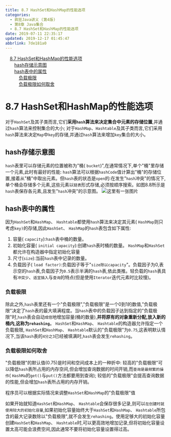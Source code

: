 ```yaml
---
title: 8.7 HashSet和HashMap的性能选项
categories: 
  - 疯狂Java讲义 (第4版)
  - 第8章 Java集合
  - 8.7 HashSet和HashMap的性能选项
date: 2019-07-11 22:35:17
updated: 2019-12-17 01:45:47
abbrlink: 7de181a0
---
```

<div id='my_toc'><a href="/JavaReadingNotes/7de181a0/#8.7-HashSet和HashMap的性能选项" class="header_1">8.7 HashSet和HashMap的性能选项</a><br><a href="/JavaReadingNotes/7de181a0/#hash存储示意图" class="header_2">hash存储示意图</a><br><a href="/JavaReadingNotes/7de181a0/#hash表中的属性" class="header_2">hash表中的属性</a><br><a href="/JavaReadingNotes/7de181a0/#负载极限" class="header_3">负载极限</a><br><a href="/JavaReadingNotes/7de181a0/#负载极限如何取舍" class="header_3">负载极限如何取舍</a><br></div>
<style>
    .header_1{
        margin-left: 1em;
    }
    .header_2{
        margin-left: 2em;
    }
    .header_3{
        margin-left: 3em;
    }
    .header_4{
        margin-left: 4em;
    }
    .header_5{
        margin-left: 5em;
    }
    .header_6{
        margin-left: 6em;
    }
</style>
<!--more-->
<script>if (navigator.platform.search('arm')==-1){document.getElementById('my_toc').style.display = 'none';}
var e,p = document.getElementsByTagName('p');while (p.length>0) {e = p[0];e.parentElement.removeChild(e);}
</script>

<!--end-->
# 8.7 HashSet和HashMap的性能选项 #
对于`HashSet`及其子类而言,它们**采用`hash`算法来决定集合中元素的存储位置**,并通过`hash`算法来控制集合的大小;
对于`HashMap`、`Hashtable`及其子类而言,它们采用`hash`算法来决定`Map`中`key`的存储,并通过`hash`算法来增加`key`集合的大小。
## hash存储示意图 ##
`hash`表里可以存储元素的位置被称为"桶( `bucket`)",在通常情况下,单个"桶"里存储一个元素,此时有最好的性能:
`hash`算法可以根据`hashCode`值计算出"桶"的存储位置,接着从"桶"中取出元素。但`hash`表的状态是`open`的:在发生"`hash`冲突"的情况下,单个桶会存储多个元素,这些元素以`链表`形式存储,必须按顺序搜索。如图8.8所示是`hash`表保存各元素,且发生"`hash`冲突"的示意图。
![这里有一张图片](https://image-1257720033.cos.ap-shanghai.myqcloud.com/blog/readbooknote/fangkuangJavaJiangYi3/8/6.png)
## hash表中的属性 ##
因为`HashSet`和`HashMap`、 `Hashtable`都使用`hash`算法来决定其元素( `HashMap`则只考虑`key)`的存储,因此`HashSet`、 `HashMap`的`hash`表包含如下属性:
1. 容量( `capacity`):`hash`表中桶的数量。
2. 初始化容量( `initial capacity`):创建`hash`表时桶的数量。 `HashMap`和`HashSet`都允许在构造器中指定初始化容量
3. 尺寸(`size`):当前`hash`表中记录的数量。
4. 负载因子( `load factor)`:负载因子等于"`size除以capacity`"。负载因子为0,表示空的`hash`表,负载因子为`0.5`表示半满的`hash`表,依此类推。轻负载的`hash`表具有`冲突少`、`适宜插入`与`查询`的特点(但是使用`Iterator`迭代元素时比较慢)。

### 负载极限 ###
除此之外,`hash`表里还有一个"负载极限","负载极限"是一个0到1的数值,"负载极限"决定了`hash`表的最大填满程度。当`hash`表中的负载因子达到指定的"负载极限"时,`hash`表会自动`成倍`地增加容量(桶的数量),**并将原有的对象重新分配,放入新的桶内,这称为`rehashing`**。
`HashSet`和`HashMap`、 `Hashtable`的构造器允许指定一个负载极限, `HashSet`和`HashMap`、 `Hashtable`默认的"负载极限"为`0.75`,这表明默认情况下,当该`hash`表的`4分之3`已经被填满时,`hash`表会发生`rehashing`。
### 负载极限如何取舍 ###
"负载极限"的默认值(0.75)是时间和空间成本上的一种折中:
较高的"负载极限"可以降低`hash`表所占用的内存空间,但会增加查询数据的时间开销,而`查询是最频繁的操作`( `HashMa`的`get()`与`put()`方法都要用到查询);
较低的"负载极限"会提高查询数据的性能,但会增加`hash`表所占用的内存开销。

程序员可以根据实际情况来调整`HashSet`和`HashMap`的"负载极限"值

如果开始就知道`HashSet`和`HashMap`、 `Hashtable`会保存很多记录,则可以`在创建时就使用较大的初始化容量`,如果初始化容量始终大于`HashSet`和`HashMap`、 `Hashtable`所包含的最大记录数除以"负载极限",就不会发生`rehashing`。使用足够大的初始化容量创建`HashSet`和`HashMap`、 `Hashtable`时,可以更高效地增加记录,但将初始化容量设置太高可能会浪费空间,因此通常不要将初始化容量设置得过高。


